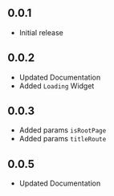 ## 0.0.1

- Initial release

## 0.0.2

- Updated Documentation
- Added `Loading` Widget


## 0.0.3

- Added params `isRootPage`
- Added params `titleRoute`

## 0.0.5
- Updated Documentation